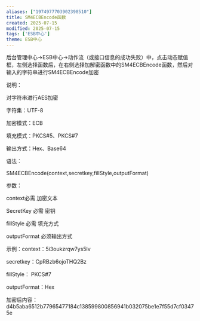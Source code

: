 ```yaml
---
aliases: ["1974977703902398510"]
title: SM4ECBEncode函数
created: 2025-07-15
modified: 2025-07-15
tags: ['ESB中心']
theme: ESB中心
---
```


后台管理中心->ESB中心->动作流（或接口信息的成功失败）中，点击动态赋值框，左侧选择函数后，在右侧选择加解密函数中的SM4ECBEncode函数，然后对输入的字符串进行SM4ECBEncode加密

说明：

对字符串进行AES加密

字符集：UTF-8

加密模式：ECB

填充模式：PKCS#5、PKCS#7

输出方式：Hex、Base64

语法：

SM4ECBEncode(context,secretkey,fillStyle,outputFormat)

参数：

context必需 加密文本

SecretKey 必需 密钥

fillStyle 必需 填充方式

outputFormat 必须输出方式

示例：context：5i3oukzrqw7ys5lv

secretkey：CpRBzb6ojoTHQ2Bz

fillStyle： PKCS#7

outputFormat：Hex

加密后内容：d4b5aba6512b77965477184c138599800856941b032075be1e7f55d7cf03475e